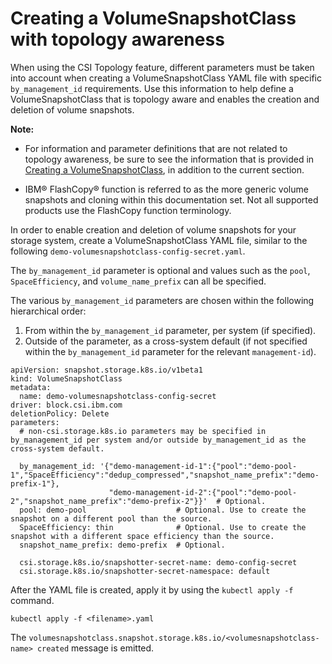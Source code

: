 # Creating a VolumeSnapshotClass with topology awareness

When using the CSI Topology feature, different parameters must be taken into account when creating a VolumeSnapshotClass YAML file with specific `by_management_id` requirements. Use this information to help define a VolumeSnapshotClass that is topology aware and enables the creation and deletion of volume snapshots.

**Note:** 
  - For information and parameter definitions that are not related to topology awareness, be sure to see the information that is provided in [Creating a VolumeSnapshotClass](creating_volumesnapshotclass.md), in addition to the current section.
  
  - IBM® FlashCopy® function is referred to as the more generic volume snapshots and cloning within this documentation set. Not all supported products use the FlashCopy function terminology.

In order to enable creation and deletion of volume snapshots for your storage system, create a VolumeSnapshotClass YAML file, similar to the following `demo-volumesnapshotclass-config-secret.yaml`.

  The `by_management_id` parameter is optional and values such as the `pool`, `SpaceEfficiency`, and `volume_name_prefix` can all be specified.

The various `by_management_id` parameters are chosen within the following hierarchical order:
1. From within the `by_management_id` parameter, per system (if specified).
2. Outside of the parameter, as a cross-system default (if not specified within the `by_management_id` parameter for the relevant `management-id`).
    
```
apiVersion: snapshot.storage.k8s.io/v1beta1
kind: VolumeSnapshotClass
metadata:
  name: demo-volumesnapshotclass-config-secret
driver: block.csi.ibm.com
deletionPolicy: Delete
parameters:
  # non-csi.storage.k8s.io parameters may be specified in by_management_id per system and/or outside by_management_id as the cross-system default.

  by_management_id: '{"demo-management-id-1":{"pool":"demo-pool-1","SpaceEfficiency":"dedup_compressed","snapshot_name_prefix":"demo-prefix-1"},
                      "demo-management-id-2":{"pool":"demo-pool-2","snapshot_name_prefix":"demo-prefix-2"}}'  # Optional.
  pool: demo-pool                    # Optional. Use to create the snapshot on a different pool than the source.
  SpaceEfficiency: thin              # Optional. Use to create the snapshot with a different space efficiency than the source.
  snapshot_name_prefix: demo-prefix  # Optional.

  csi.storage.k8s.io/snapshotter-secret-name: demo-config-secret
  csi.storage.k8s.io/snapshotter-secret-namespace: default
```

After the YAML file is created, apply it by using the `kubectl apply -f` command.

```
kubectl apply -f <filename>.yaml
```

 The `volumesnapshotclass.snapshot.storage.k8s.io/<volumesnapshotclass-name> created` message is emitted.
